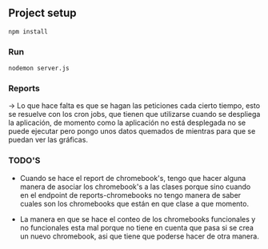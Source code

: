 
## Project setup
```
npm install
```

### Run
```
nodemon server.js
```


### Reports
-> Lo que hace falta es que se hagan las peticiones cada cierto tiempo, esto se resuelve con los cron jobs, que tienen que utilizarse cuando se despliega la aplicación, de momento como la aplicación no está desplegada no se puede ejecutar pero pongo unos datos quemados de mientras para que se puedan ver las gráficas.


### TODO'S
- Cuando se hace el report de chromebook's, tengo que hacer alguna manera de asociar los chromebook's a las clases porque sino cuando en el endpoint de reports-chromebooks no tengo manera de saber cuales son los chromebooks que están en que clase a que momento.

- La manera en que se hace el conteo de los chromebooks funcionales y no funcionales esta mal porque no tiene en cuenta que pasa si se crea un nuevo chromebook, asi que tiene que poderse hacer de otra manera.
















